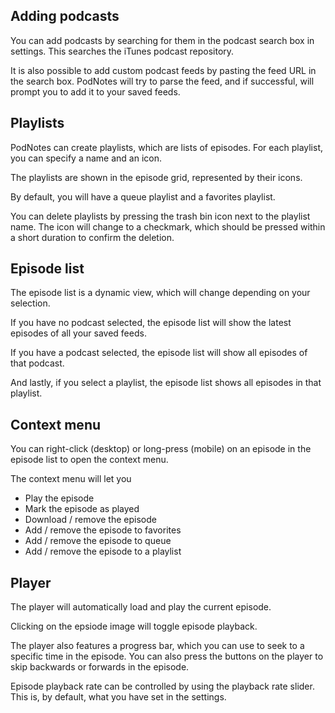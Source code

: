 ## Adding podcasts
You can add podcasts by searching for them in the podcast search box in settings.
This searches the iTunes podcast repository.

It is also possible to add custom podcast feeds by pasting the feed URL in the search box.
PodNotes will try to parse the feed, and if successful, will prompt you to add it to your saved feeds.


## Playlists
PodNotes can create playlists, which are lists of episodes.
For each playlist, you can specify a name and an icon.

The playlists are shown in the episode grid, represented by their icons.

By default, you will have a queue playlist and a favorites playlist.

You can delete playlists by pressing the trash bin icon next to the playlist name.
The icon will change to a checkmark, which should be pressed within a short duration to confirm the deletion.

## Episode list
The episode list is a dynamic view, which will change depending on your selection.

If you have no podcast selected, the episode list will show the latest episodes of all your saved feeds.

If you have a podcast selected, the episode list will show all episodes of that podcast.

And lastly, if you select a playlist, the episode list shows all episodes in that playlist.

## Context menu
You can right-click (desktop) or long-press (mobile) on an episode in the episode list to open the context menu.

The context menu will let you

- Play the episode
- Mark the episode as played
- Download / remove the episode
- Add / remove the episode to favorites
- Add / remove the episode to queue
- Add / remove the episode to a playlist

## Player
The player will automatically load and play the current episode.

Clicking on the epsiode image will toggle episode playback.

The player also features a progress bar, which you can use to seek to a specific time in the episode.
You can also press the buttons on the player to skip backwards or forwards in the episode.

Episode playback rate can be controlled by using the playback rate slider.
This is, by default, what you have set in the settings.

